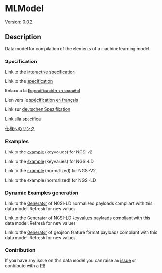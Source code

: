 # MLModel
Version: 0.0.2

## Description 

Data model for compilation of the elements of a machine learning model.
### Specification

Link to the [interactive specification](https://swagger.lab.fiware.org/?url=https://smart-data-models.github.io/dataModel.MachineLearning/MLModel/swagger.yaml)

Link to the [specification](https://github.com/smart-data-models/dataModel.MachineLearning/blob/master/MLModel/doc/spec.md)

Enlace a la [Especificación en español](https://github.com/smart-data-models/dataModel.MachineLearning/blob/master/MLModel/doc/spec_ES.md)

Lien vers le [spécification en français](https://github.com/smart-data-models/dataModel.MachineLearning/blob/master/MLModel/doc/spec_FR.md)

Link zur [deutschen Spezifikation](https://github.com/smart-data-models/dataModel.MachineLearning/blob/master/MLModel/doc/spec_DE.md)

Link alla [specifica](https://github.com/smart-data-models/dataModel.MachineLearning/blob/master/MLModel/doc/spec_IT.md)

[仕様へのリンク](https://github.com/smart-data-models/dataModel.MachineLearning/blob/master/MLModel/doc/spec_JA.md)
### Examples

Link to the [example](https://smart-data-models.github.io/dataModel.MachineLearning/MLModel/examples/example.json) (keyvalues) for NGSI v2

Link to the [example](https://smart-data-models.github.io/dataModel.MachineLearning/MLModel/examples/example.jsonld) (keyvalues) for NGSI-LD

Link to the [example](https://smart-data-models.github.io/dataModel.MachineLearning/MLModel/examples/example-normalized.json) (normalized) for NGSI-V2

Link to the [example](https://smart-data-models.github.io/dataModel.MachineLearning/MLModel/examples/example-normalized.jsonld) (normalized) for NGSI-LD
### Dynamic Examples generation

Link to the [Generator](https://smartdatamodels.org/extra/ngsi-ld_generator.php?schemaUrl=https://raw.githubusercontent.com/smart-data-models/dataModel.MachineLearning/master/MLModel/schema.json&email=info@smartdatamodels.org) of NGSI-LD normalized payloads compliant with this data model. Refresh for new values

Link to the [Generator](https://smartdatamodels.org/extra/ngsi-ld_generator_keyvalues.php?schemaUrl=https://raw.githubusercontent.com/smart-data-models/dataModel.MachineLearning/master/MLModel/schema.json&email=info@smartdatamodels.org) of NGSI-LD keyvalues payloads compliant with this data model. Refresh for new values

Link to the [Generator](https://smartdatamodels.org/extra/geojson_features_generator.php?schemaUrl=https://raw.githubusercontent.com/smart-data-models/dataModel.MachineLearning/master/MLModel/schema.json&email=info@smartdatamodels.org) of geojson feature format payloads compliant with this data model. Refresh for new values
### Contribution

 If you have any issue on this data model you can raise an [issue](https://github.com/smart-data-models/dataModel.MachineLearning/issues)  or contribute with a [PR](https://github.com/smart-data-models/dataModel.MachineLearning/pulls)